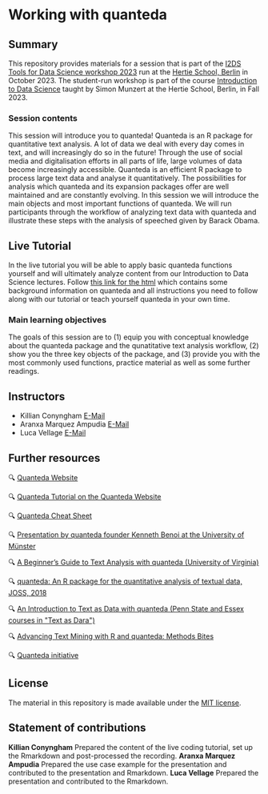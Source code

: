 # Working with quanteda 


## Summary

This repository provides materials for a session that is part of the [I2DS Tools for Data Science workshop 2023](https://github.com/intro-to-data-science-23-workshop) run at the [Hertie School, Berlin](https://www.hertie-school.org/en/) in October 2023. The student-run workshop is part of the course [Introduction to Data Science](https://github.com/intro-to-data-science-23) taught by Simon Munzert at the Hertie School, Berlin, in Fall 2023.

### Session contents

This session will introduce you to quanteda! Quanteda is an R package for quantitative text analysis. A lot of data we deal with every day comes in text, and will increasingly do so in the future! Through the use of social media and digitalisation efforts in all parts of life, large volumes of data become increasingly accessible. Quanteda is an efficient R package to process large text data and analyse it quantitatively. The possibilities for analysis which quanteda and its expansion packages offer are well maintained and are constantly evolving. In this session we will introduce the main objects and most important functions of quanteda. We will run participants through the workflow of analyzing text data with quanteda and illustrate these steps with the analysis of speeched given by Barack Obama. 


## Live Tutorial
In the live tutorial you will be able to apply basic quanteda functions yourself and will ultimately analyze content from our Introduction to Data Science lectures. 
Follow [this link for the html](https://rawcdn.githack.com/intro-to-data-science-23-workshop/06-textanalysis-Conyngham-Vellage-Marquez/29fc62545259597f3f0974270d6e734661d5634b/Live_Tutorial.html) which contains some background information on quanteda and all instructions you need to follow along with our tutorial or teach yourself quanteda in your own time.

### Main learning objectives

The goals of this session are to (1) equip you with conceptual knowledge about the quanteda package and the qunatitative text analysis workflow, (2) show you the three key objects of the package, and (3) provide you with the most commonly used functions, practice material as well as some further readings.


## Instructors

- Killian Conyngham [E-Mail](killianconyngham@gmail.com)
- Aranxa Marquez Ampudia [E-Mail](231357@students.hertie-school.org)
- Luca Vellage [E-Mail](l.v.vellage@gmail.com)


## Further resources


🔍 [Quanteda Website](https://quanteda.io/)

🔍 [Quanteda Tutorial on the Quanteda Website](https://tutorials.quanteda.io/introduction/)

🔍 [Quanteda Cheat Sheet](https://muellerstefan.net/files/quanteda-cheatsheet.pdf)

🔍 [Presentation by quanteda founder Kenneth Benoi at the University of Münster](https://www.uni-muenster.de/imperia/md/content/ifpol/grasp/2019-06-27_muenster.pdf)

🔍 [A Beginner’s Guide to Text Analysis with quanteda (University of Virginia)](https://data.library.virginia.edu/a-beginners-guide-to-text-analysis-with-quanteda/)

🔍 [quanteda: An R package for the quantitative analysis of textual data, JOSS, 2018](https://joss.theoj.org/papers/10.21105/joss.00774)

🔍 [An Introduction to Text as Data with quanteda (Penn State and Essex courses in "Text as Dara")](https://burtmonroe.github.io/TextAsDataCourse/Tutorials/TADA-IntroToQuanteda.nb.html)

🔍 [Advancing Text Mining with R and quanteda: Methods Bites](https://www.mzes.uni-mannheim.de/socialsciencedatalab/article/advancing-text-mining/)

🔍 [Quanteda initiative](https://quanteda.org/)


## License

The material in this repository is made available under the [MIT license](http://opensource.org/licenses/mit-license.php). 

## Statement of contributions

**Killian Conyngham** Prepared the content of the live coding tutorial, set up the Rmarkdown and post-processed the recording.
**Aranxa Marquez Ampudia** Prepared the use case example for the presentation and contributed to the presentation and Rmarkdown.
**Luca Vellage** Prepared the presentation and contributed to the Rmarkdown.
